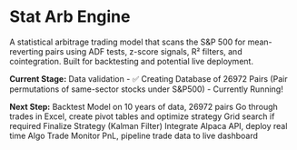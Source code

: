# Stat Arb Engine

A statistical arbitrage trading model that scans the S&P 500 for mean-reverting pairs using ADF tests, z-score signals, R² filters, and cointegration. Built for backtesting and potential live deployment.

**Current Stage:**
Data validation - ✅
Creating Database of 26972 Pairs (Pair permutations of same-sector stocks under S&P500) - Currently Running!

**Next Step:**
Backtest Model on 10 years of data, 26972 pairs
Go through trades in Excel, create pivot tables and optimize strategy
Grid search if required
Finalize Strategy (Kalman Filter)
Integrate Alpaca API, deploy real time Algo Trade
Monitor PnL, pipeline trade data to live dashboard
